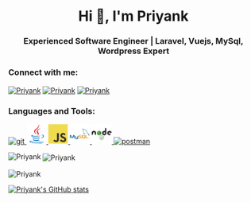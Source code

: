 <h1 align="center">Hi 👋, I'm Priyank</h1>
<h3 align="center">Experienced Software Engineer | Laravel, Vuejs, MySql, Wordpress Expert</h3>

<h3 align="left">Connect with me:</h3>
<p align="left">
<a href="https://www.linkedin.com/in/gohilpriyank/" target="blank"><img align="center" src="https://raw.githubusercontent.com/rahuldkjain/github-profile-readme-generator/master/src/images/icons/Social/linked-in-alt.svg" alt="Priyank" height="30" width="40" /></a>
<a href="https://x.com/gohilpriyank" target="blank"><img align="center" src="https://upload.wikimedia.org/wikipedia/commons/5/53/X_logo_2023_original.svg" alt="Priyank" height="30" width="40" /></a>
<a href="https://stackoverflow.com/users/3559070/priyank" target="blank"><img align="center" src="https://stackoverflow.design/assets/img/logos/so/logo-stackoverflow.svg" alt="Priyank" height="40" /></a>
</p>

<h3 align="left">Languages and Tools:</h3>
<p align="left">
<a href="https://git-scm.com/" target="_blank" rel="noreferrer"> <img src="https://www.vectorlogo.zone/logos/git-scm/git-scm-icon.svg" alt="git" width="40" height="40"/> </a> 
<a href="https://www.java.com" target="_blank" rel="noreferrer"> <img src="https://raw.githubusercontent.com/devicons/devicon/master/icons/java/java-original.svg" alt="java" width="40" height="40"/> </a> 
<a href="https://developer.mozilla.org/en-US/docs/Web/JavaScript" target="_blank" rel="noreferrer"> <img src="https://raw.githubusercontent.com/devicons/devicon/master/icons/javascript/javascript-original.svg" alt="javascript" width="40" height="40"/> </a>
<a href="https://www.mysql.com/" target="_blank" rel="noreferrer"> <img src="https://raw.githubusercontent.com/devicons/devicon/master/icons/mysql/mysql-original-wordmark.svg" alt="mysql" width="40" height="40"/> </a>
<a href="https://nodejs.org" target="_blank" rel="noreferrer"> <img src="https://raw.githubusercontent.com/devicons/devicon/master/icons/nodejs/nodejs-original-wordmark.svg" alt="nodejs" width="40" height="40"/> </a> 
<a href="https://postman.com" target="_blank" rel="noreferrer"> <img src="https://www.vectorlogo.zone/logos/getpostman/getpostman-icon.svg" alt="postman" width="40" height="40"/> </a> 
</p>

<p><img align="left" src="https://github-readme-stats.vercel.app/api/top-langs?username=priyank57&show_icons=true&locale=en&layout=compact" alt="Priyank" /></p>

<p>&nbsp;<img align="center" src="https://github-readme-stats.vercel.app/api?username=priyank57&show_icons=true&locale=en" alt="Priyank" /></p>

<p><img align="center" src="https://github-readme-streak-stats.herokuapp.com/?user=priyank57&" alt="Priyank" /></p>

[![Priyank's GitHub stats](https://github-readme-stats.vercel.app/api?username=priyank57)](https://github.com/priyank57/github-readme-stats)
